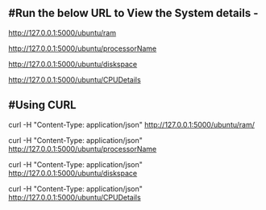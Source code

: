 ﻿#Run the below URL to View the System details - 
---
http://127.0.0.1:5000/ubuntu/ram

http://127.0.0.1:5000/ubuntu/processorName

http://127.0.0.1:5000/ubuntu/diskspace

http://127.0.0.1:5000/ubuntu/CPUDetails

#Using CURL 
---
curl -H "Content-Type: application/json" http://127.0.0.1:5000/ubuntu/ram/

curl -H "Content-Type: application/json" http://127.0.0.1:5000/ubuntu/processorName

curl -H "Content-Type: application/json" http://127.0.0.1:5000/ubuntu/diskspace

curl -H "Content-Type: application/json" http://127.0.0.1:5000/ubuntu/CPUDetails
